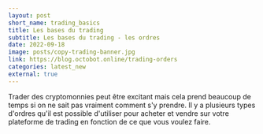 ```yaml
---
layout: post
short_name: trading_basics
title: Les bases du trading
subtitle: Les bases du trading - les ordres
date: 2022-09-18
image: posts/copy-trading-banner.jpg
link: https://blog.octobot.online/trading-orders
categories: latest_new
external: true
---
```


Trader des cryptomonnies peut être excitant mais cela prend beaucoup de temps si on ne sait pas vraiment comment s'y prendre. Il y a plusieurs types d'ordres qu'il est possible d'utiliser pour acheter et vendre sur votre plateforme de trading en fonction de ce que vous voulez faire.

